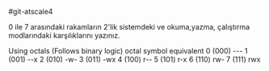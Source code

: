 #git-atscale4

0 ile 7 arasındaki rakamların 2'lik sistemdeki ve okuma,yazma, çalıştırma modlarındaki karşılıklarını yazınız.

Using octals (Follows binary logic)
octal  symbol equivalent 
0 (000)		---
1 (001)		--x
2 (010)		-w-
3 (011)		-wx
4 (100)		r--
5 (101)		r-x
6 (110)		rw- 
7 (111)		rwx
